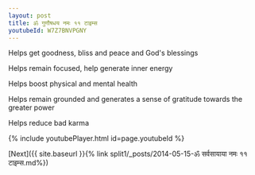 ```yaml
---
layout: post
title: ॐ गुणौषधय नमः ११ टाइम्स
youtubeId: W7Z7BNVPGNY
---
```

 
 
Helps get goodness, bliss and peace and God's blessings
 
Helps remain focused, help generate inner energy 
 
Helps boost physical and mental health 
 
Helps remain grounded and generates a sense of gratitude towards the greater power 
 
Helps reduce bad karma
 
 
 
 


{% include youtubePlayer.html id=page.youtubeId %}
 
[Next]({{ site.baseurl }}{% link  split1/_posts/2014-05-15-ॐ सर्वसायाया नमः ११ टाइम्स.md%})
 
